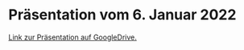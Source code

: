# Präsentation vom 6. Januar 2022

[Link zur Präsentation auf GoogleDrive.](https://docs.google.com/presentation/d/11xB3hq2edGMLQjyKVmocIN2JPd-__BDgzHeg9585RP0/edit?usp=sharing)
